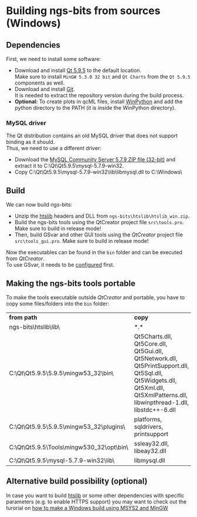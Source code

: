 
# Building ngs-bits from sources (Windows)

## Dependencies

First, we need to install some software:

* Download and install [Qt 5.9.5](http://download.qt.io/archive/qt/5.9/5.9.5/) to the default location.  
  Make sure to install `MinGW 5.3.0 32 bit` and `Qt Charts` from the `Qt 5.9.5` components as well. 
* Download and install [Git](https://git-scm.com/download/win).  
  It is needed to extract the repository version during the build process.  
* **Optional:** To create plots in qcML files, install [WinPython](http://winpython.github.io/) and add the python directory to the PATH (it is inside the WinPython directory).

### MySQL driver

The Qt distribution contains an old MySQL driver that does not support binding as it should.  
Thus, we need to use a different driver:

* Download the [MySQL Community Server 5.7.9 ZIP file (32-bit)](http://downloads.mysql.com/archives/community/) and extract it to C:\Qt\Qt5.9.5\mysql-5.7.9-win32\.  
* Copy C:\Qt\Qt5.9.5\mysql-5.7.9-win32\lib\libmysql.dll to C:\Windows\

## Build

We can now build ngs-bits:

* Unzip the [htslib](https://github.com/samtools/htslib) headers and DLL from `ngs-bits\htslib\htslib_win.zip`.
* Build the ngs-bits tools using the QtCreator project file `src\tools.pro`. Make sure to build in release mode!  
* Then, build GSvar and other GUI tools using the *QtCreator* project file `src\tools_gui.pro`. Make sure to build in release mode!  


Now the executables can be found in the `bin` folder and can be executed from *QtCreator*.  
To use GSvar, it needs to be [configured](GSvar/configuration.md) first.

## Making the ngs-bits tools portable

To make the tools executable outside *QtCreator* and portable, you have to copy some files/folders into the `bin` folder:

<table>
	<tr>
		<td><b>from path</b></td>
		<td><b>copy</b></td>
	</tr>
	<tr>
		<td>ngs-bits\htslib\lib\</td>
		<td>
		*.*
		</td>
	</tr>
	<tr>
		<td>C:\Qt\Qt5.9.5\5.9.5\mingw53_32\bin\</td>
		<td>Qt5Charts.dll, Qt5Core.dll, Qt5Gui.dll, Qt5Network.dll, Qt5PrintSupport.dll, Qt5Sql.dll, Qt5Widgets.dll, Qt5Xml.dll, Qt5XmlPatterns.dll, libwinpthread-1.dll, libstdc++-6.dll</td>
	</tr>
	<tr>
		<td>C:\Qt\Qt5.9.5\5.9.5\mingw53_32\plugins\</td>
		<td>platforms, sqldrivers, printsupport</td>
	</tr>
	<tr>
		<td>C:\Qt\Qt5.9.5\Tools\mingw530_32\opt\bin\</td>
		<td>ssleay32.dll, libeay32.dll</td>
	</tr>
	<tr>
		<td>C:\Qt\Qt5.9.5\mysql-5.7.9-win32\lib\</td>
		<td>libmysql.dll</td>
	</tr>
</table>

## Alternative build possibility (optional)
In case you want to build [htslib](https://github.com/samtools/htslib) or some other dependencies with specific parameters (e.g. to enable HTTPS support) you may want to check out the turorial on [how to make a Windows build using MSYS2 and MinGW](install_msys2.md)
